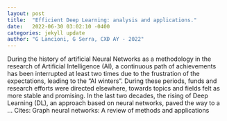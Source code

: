 ```yaml
---
layout: post
title:  "Efficient Deep Learning: analysis and applications."
date:   2022-06-30 03:02:10 -0400
categories: jekyll update
author: "G Lancioni, G Serra, CXÐ AY - 2022"
---
```

During the history of artificial Neural Networks as a methodology in the research of Artificial Intelligence (AI), a continuous path of achievements has been interrupted at least two times due to the frustration of the expectations, leading to the “AI winters”. During these periods, funds and research efforts were directed elsewhere, towards topics and fields felt as more stable and promising. In the last two decades, the rising of Deep Learning (DL), an approach based on neural networks, paved the way to a …
Cites: ‪Graph neural networks: A review of methods and applications‬  